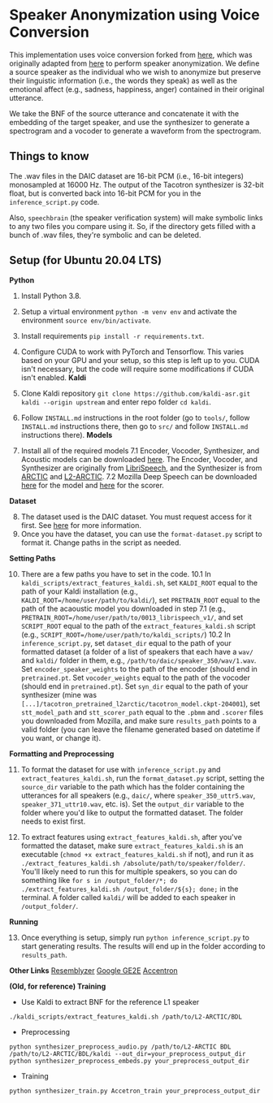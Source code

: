 # Speaker Anonymization using Voice Conversion
This implementation uses voice conversion forked from [here](https://github.com/warisqr007/voice-conversion), which was originally adapted from [here](https://github.com/CorentinJ/Real-Time-Voice-Cloning) to perform speaker anonymization. We define a source speaker as the individual who we wish to anonymize but preserve their linguistic information (i.e., the words they speak) as well as the emotional affect (e.g., sadness, happiness, anger) contained in their original utterance.

We take the BNF of the source utterance and concatenate it with the embedding of the target speaker, and use the synthesizer to generate a spectrogram and a vocoder to generate a waveform from the spectrogram.

## Things to know 
The .wav files in the DAIC dataset are 16-bit PCM (i.e., 16-bit integers) monosampled at 16000 Hz. The output of the Tacotron synthesizer is 32-bit float, but is converted back into 16-bit PCM for you in the `inference_script.py` code.

Also, `speechbrain` (the speaker verification system) will make symbolic links to any two files you compare using it. So, if the directory gets filled with a bunch of .wav files, they're symbolic and can be deleted.

## Setup (for Ubuntu 20.04 LTS)
**Python** 

1. Install Python 3.8.
2. Setup a virtual environment `python -m venv env` and activate the environment `source env/bin/activate`.
3. Install requirements `pip install -r requirements.txt`.
4. Configure CUDA to work with PyTorch and Tensorflow. This varies based on your GPU and your setup, so this step is left up to you. CUDA isn't necessary, but the code will require some modifications if CUDA isn't enabled.
**Kaldi**

5. Clone Kaldi repository `git clone https://github.com/kaldi-asr.git kaldi --origin upstream` and enter repo folder `cd kaldi`.
6. Follow `INSTALL.md` instructions in the root folder (go to `tools/`, follow `INSTALL.md` instructions there, then go to `src/` and follow `INSTALL.md` instructions there).
**Models**

7. Install all of the required models
7.1 Encoder, Vocoder, Synthesizer, and Acoustic models can be downloaded [here](https://drive.google.com/file/d/1HdHqIk3ij2h9m5NqfgWK19OJqEGAgoJv/view?usp=sharing). The Encoder, Vocoder, and Synthesizer are originally from [LibriSpeech](https://www.openslr.org/12), and the Synthesizer is from [ARCTIC](http://www.festvox.org/cmu_arctic/) and [L2-ARCTIC](https://psi.engr.tamu.edu/l2-arctic-corpus/). 
7.2 Mozilla Deep Speech can be downloaded [here](https://github.com/mozilla/DeepSpeech/releases/download/v0.9.3/deepspeech-0.9.3-models.pbmm) for the model and [here](https://github.com/mozilla/DeepSpeech/releases/download/v0.9.3/deepspeech-0.9.3-models.scorer) for the scorer.

**Dataset** 

8. The dataset used is the DAIC dataset. You must request access for it first. See [here](https://dcapswoz.ict.usc.edu/) for more information.
9. Once you have the dataset, you can use the `format-dataset.py` script to format it. Change paths in the script as needed.

**Setting Paths**

10. There are a few paths you have to set in the code.
10.1 In `kaldi_scripts/extract_features_kaldi.sh`, set `KALDI_ROOT` equal to the path of your Kaldi installation (e.g., `KALDI_ROOT=/home/user/path/to/kaldi/`), set `PRETRAIN_ROOT` equal to the path of the acaoustic model you downloaded in step 7.1 (e.g., `PRETRAIN_ROOT=/home/user/path/to/0013_librispeech_v1/`, and set `SCRIPT_ROOT` equal to the path of the `extract_features_kaldi.sh` script (e.g., `SCRIPT_ROOT=/home/user/path/to/kaldi_scripts/`)
10.2 In `inference_script.py`, set `dataset_dir` equal to the path of your formatted dataset (a folder of a list of speakers that each have a `wav/` and `kaldi/` folder in them, e.g., `/path/to/daic/speaker_350/wav/1.wav`. Set `encoder_speaker_weights` to the path of the encoder (should end in `pretrained.pt`. Set `vocoder_weights` equal to the path of the vocoder (should end in `pretrained.pt`). Set `syn_dir` equal to the path of your synthesizer (mine was `[...]/tacotron_pretrained_l2arctic/tacotron_model.ckpt-204001`), set `stt_model_path` and `stt_scorer_path` equal to the `.pbmm` and `.scorer` files you downloaded from Mozilla, and make sure `results_path` points to a valid folder (you can leave the filename generated based on datetime if you want, or change it).

**Formatting and Preprocessing**

11. To format the dataset for use with `inference_script.py` and `extract_features_kaldi.sh`, run the `format_dataset.py` script, setting the `source_dir` variable to the path which has the folder containing the utterances for all speakers (e.g., `daic/`, where `speaker_350_uttr5.wav`, `speaker_371_uttr10.wav`, etc. is). Set the `output_dir` variable to the folder where you'd like to output the formatted dataset. The folder needs to exist first.

12. To extract features using `extract_features_kaldi.sh`, after you've formatted the dataset, make sure `extract_features_kaldi.sh` is an executable (`chmod +x extract_features_kaldi.sh` if not), and run it as `./extract_features_kaldi.sh /absolute/path/to/speaker/folder/`. You'll likely need to run this for multiple speakers, so you can do something like `for s in /output_folder/*; do ./extract_features_kaldi.sh /output_folder/${s}; done;` in the terminal. A folder called `kaldi/` will be added to each speaker in `/output_folder/`.

**Running**

13. Once everything is setup, simply run `python inference_script.py` to start generating results. The results will end up in the folder according to `results_path`.

**Other Links**
[Resemblyzer](https://github.com/resemble-ai/Resemblyzer)
[Google GE2E](https://arxiv.org/pdf/1710.10467.pdf)
[Accentron](https://psi.engr.tamu.edu/wp-content/uploads/2021/10/1-s2.0-S0885230821001029-main.pdf)

**(Old, for reference) Training**

* Use Kaldi to extract BNF for the reference L1 speaker
```
./kaldi_scripts/extract_features_kaldi.sh /path/to/L2-ARCTIC/BDL
```
* Preprocessing
```
python synthesizer_preprocess_audio.py /path/to/L2-ARCTIC BDL /path/to/L2-ARCTIC/BDL/kaldi --out_dir=your_preprocess_output_dir
python synthesizer_preprocess_embeds.py your_preprocess_output_dir
```
* Training
```
python synthesizer_train.py Accetron_train your_preprocess_output_dir
```
